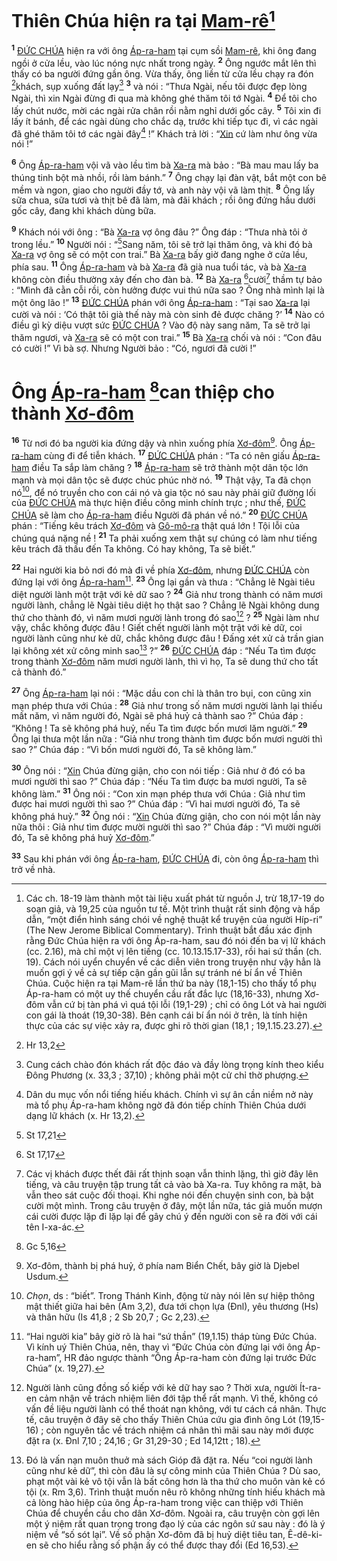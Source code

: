 # Thiên Chúa hiện ra tại [Mam-rê]()[^1]
<sup><b>1</b></sup> [ĐỨC CHÚA]() hiện ra với ông [Áp-ra-ham]() tại cụm sồi [Mam-rê](), khi ông đang ngồi ở cửa lều, vào lúc nóng nực nhất trong ngày. <sup><b>2</b></sup> Ông ngước mắt lên thì thấy có ba người đứng gần ông. Vừa thấy, ông liền từ cửa lều chạy ra đón [^1*]khách, sụp xuống đất lạy[^2] <sup><b>3</b></sup> và nói : “Thưa Ngài, nếu tôi được đẹp lòng Ngài, thì xin Ngài đừng đi qua mà không ghé thăm tôi tớ Ngài. <sup><b>4</b></sup> Để tôi cho lấy chút nước, mời các ngài rửa chân rồi nằm nghỉ dưới gốc cây. <sup><b>5</b></sup> Tôi xin đi lấy ít bánh, để các ngài dùng cho chắc dạ, trước khi tiếp tục đi, vì các ngài đã ghé thăm tôi tớ các ngài đây[^3] !” Khách trả lời : “[Xin]() cứ làm như ông vừa nói !”

<sup><b>6</b></sup> Ông [Áp-ra-ham]() vội vã vào lều tìm bà [Xa-ra]() mà bảo : “Bà mau mau lấy ba thúng tinh bột mà nhồi, rồi làm bánh.” <sup><b>7</b></sup> Ông chạy lại đàn vật, bắt một con bê mềm và ngon, giao cho người đầy tớ, và anh này vội vã làm thịt. <sup><b>8</b></sup> Ông lấy sữa chua, sữa tươi và thịt bê đã làm, mà đãi khách ; rồi ông đứng hầu dưới gốc cây, đang khi khách dùng bữa.

<sup><b>9</b></sup> Khách nói với ông : “Bà [Xa-ra]() vợ ông đâu ?” Ông đáp : “Thưa nhà tôi ở trong lều.” <sup><b>10</b></sup> Người nói : “[^2*]Sang năm, tôi sẽ trở lại thăm ông, và khi đó bà [Xa-ra]() vợ ông sẽ có một con trai.” Bà [Xa-ra]() bấy giờ đang nghe ở cửa lều, phía sau. <sup><b>11</b></sup> Ông [Áp-ra-ham]() và bà [Xa-ra]() đã già nua tuổi tác, và bà [Xa-ra]() không còn điều thường xảy đến cho đàn bà. <sup><b>12</b></sup> Bà [Xa-ra]() [^3*]cười[^4] thầm tự bảo : “Mình đã cằn cỗi rồi, còn hưởng được vui thú nữa sao ? Ông nhà mình lại là một ông lão !” <sup><b>13</b></sup> [ĐỨC CHÚA]() phán với ông [Áp-ra-ham]() : “Tại sao [Xa-ra]() lại cười và nói : ‘Có thật tôi già thế này mà còn sinh đẻ được chăng ?’ <sup><b>14</b></sup> Nào có điều gì kỳ diệu vượt sức [ĐỨC CHÚA]() ? Vào độ này sang năm, Ta sẽ trở lại thăm ngươi, và [Xa-ra]() sẽ có một con trai.” <sup><b>15</b></sup> Bà [Xa-ra]() chối và nói : “Con đâu có cười !” Vì bà sợ. Nhưng Người bảo : “Có, ngươi đã cười !”


# Ông [Áp-ra-ham]() [^4*]can thiệp cho thành [Xơ-đôm]()
<sup><b>16</b></sup> Từ nơi đó ba người kia đứng dậy và nhìn xuống phía [Xơ-đôm]()[^5]. Ông [Áp-ra-ham]() cùng đi để tiễn khách. <sup><b>17</b></sup> [ĐỨC CHÚA]() phán : “Ta có nên giấu [Áp-ra-ham]() điều Ta sắp làm chăng ? <sup><b>18</b></sup> [Áp-ra-ham]() sẽ trở thành một dân tộc lớn mạnh và mọi dân tộc sẽ được chúc phúc nhờ nó. <sup><b>19</b></sup> Thật vậy, Ta đã chọn nó[^6], để nó truyền cho con cái nó và gia tộc nó sau này phải giữ đường lối của [ĐỨC CHÚA]() mà thực hiện điều công minh chính trực ; như thế, [ĐỨC CHÚA]() sẽ làm cho [Áp-ra-ham]() điều Người đã phán về nó.” <sup><b>20</b></sup> [ĐỨC CHÚA]() phán : “Tiếng kêu trách [Xơ-đôm]() và [Gô-mô-ra]() thật quá lớn ! Tội lỗi của chúng quá nặng nề ! <sup><b>21</b></sup> Ta phải xuống xem thật sự chúng có làm như tiếng kêu trách đã thấu đến Ta không. Có hay không, Ta sẽ biết.”

<sup><b>22</b></sup> Hai người kia bỏ nơi đó mà đi về phía [Xơ-đôm](), nhưng [ĐỨC CHÚA]() còn đứng lại với ông [Áp-ra-ham]()[^7]. <sup><b>23</b></sup> Ông lại gần và thưa : “Chẳng lẽ Ngài tiêu diệt người lành một trật với kẻ dữ sao ? <sup><b>24</b></sup> Giả như trong thành có năm mươi người lành, chẳng lẽ Ngài tiêu diệt họ thật sao ? Chẳng lẽ Ngài không dung thứ cho thành đó, vì năm mươi người lành trong đó sao[^8] ? <sup><b>25</b></sup> Ngài làm như vậy, chắc không được đâu ! Giết chết người lành một trật với kẻ dữ, coi người lành cũng như kẻ dữ, chắc không được đâu ! Đấng xét xử cả trần gian lại không xét xử công minh sao[^9] ?” <sup><b>26</b></sup> [ĐỨC CHÚA]() đáp : “Nếu Ta tìm được trong thành [Xơ-đôm]() năm mươi người lành, thì vì họ, Ta sẽ dung thứ cho tất cả thành đó.”

<sup><b>27</b></sup> Ông [Áp-ra-ham]() lại nói : “Mặc dầu con chỉ là thân tro bụi, con cũng xin mạn phép thưa với Chúa : <sup><b>28</b></sup> Giả như trong số năm mươi người lành lại thiếu mất năm, vì năm người đó, Ngài sẽ phá huỷ cả thành sao ?” Chúa đáp : “Không ! Ta sẽ không phá huỷ, nếu Ta tìm được bốn mươi lăm người.” <sup><b>29</b></sup> Ông lại thưa một lần nữa : “Giả như trong thành tìm được bốn mươi người thì sao ?” Chúa đáp : “Vì bốn mươi người đó, Ta sẽ không làm.”

<sup><b>30</b></sup> Ông nói : “[Xin]() Chúa đừng giận, cho con nói tiếp : Giả như ở đó có ba mươi người thì sao ?” Chúa đáp : “Nếu Ta tìm được ba mươi người, Ta sẽ không làm.” <sup><b>31</b></sup> Ông nói : “Con xin mạn phép thưa với Chúa : Giả như tìm được hai mươi người thì sao ?” Chúa đáp : “Vì hai mươi người đó, Ta sẽ không phá huỷ.” <sup><b>32</b></sup> Ông nói : “[Xin]() Chúa đừng giận, cho con nói một lần này nữa thôi : Giả như tìm được mười người thì sao ?” Chúa đáp : “Vì mười người đó, Ta sẽ không phá huỷ [Xơ-đôm]().”

<sup><b>33</b></sup> Sau khi phán với ông [Áp-ra-ham](), [ĐỨC CHÚA]() đi, còn ông [Áp-ra-ham]() thì trở về nhà.

[^1]: Các ch. 18-19 làm thành một tài liệu xuất phát từ nguồn J, trừ 18,17-19 do soạn giả, và 19,25 của nguồn tư tế. Một trình thuật rất sinh động và hấp dẫn, “một điển hình sáng chói về nghệ thuật kể truyện của người Híp-ri” (The New Jerome Biblical Commentary). Trình thuật bắt đầu xác định rằng Đức Chúa hiện ra với ông Áp-ra-ham, sau đó nói đến ba vị lữ khách (cc. 2.16), mà chỉ một vị lên tiếng (cc. 10.13.15.17-33), rồi hai sứ thần (ch. 19). Cách nói uyển chuyển về các diễn viên trong truyện như vậy hẳn là muốn gợi ý về cả sự tiếp cận gần gũi lẫn sự tránh né bí ẩn về Thiên Chúa. Cuộc hiện ra tại Mam-rê lần thứ ba này (18,1-15) cho thấy tổ phụ Áp-ra-ham có một uy thế chuyển cầu rất đắc lực (18,16-33), nhưng Xơ-đôm vẫn cứ bị tàn phá vì quá tội lỗi (19,1-29) ; chỉ có ông Lót và hai người con gái là thoát (19,30-38). Bên cạnh cái bí ẩn nói ở trên, là tính hiện thực của các sự việc xảy ra, được ghi rõ thời gian (18,1 ; 19,1.15.23.27).
[^2]: Cung cách chào đón khách rất độc đáo và đầy lòng trọng kính theo kiểu Đông Phương (x. 33,3 ; 37,10) ; không phải một cử chỉ thờ phượng.
[^3]: Dân du mục vốn nổi tiếng hiếu khách. Chính vì sự ân cần niềm nở này mà tổ phụ Áp-ra-ham không ngờ đã đón tiếp chính Thiên Chúa dưới dạng lữ khách (x. Hr 13,2).
[^4]: Các vị khách được thết đãi rất thịnh soạn vẫn thinh lặng, thì giờ đây lên tiếng, và câu truyện tập trung tất cả vào bà Xa-ra. Tuy không ra mặt, bà vẫn theo sát cuộc đối thoại. Khi nghe nói đến chuyện sinh con, bà bật cười một mình. Trong câu truyện ở đây, một lần nữa, tác giả muốn mượn cái cười được lặp đi lặp lại để gây chú ý đến người con sẽ ra đời với cái tên I-xa-ác.
[^5]: Xơ-đôm, thành bị phá huỷ, ở phía nam Biển Chết, bây giờ là Djebel Usdum.
[^6]: *Chọn*, ds : “biết”. Trong Thánh Kinh, động từ này nói lên sự hiệp thông mật thiết giữa hai bên (Am 3,2), đưa tới chọn lựa (Đnl), yêu thương (Hs) và thân hữu (Is 41,8 ; 2 Sb 20,7 ; Gc 2,23).
[^7]: “Hai người kia” bây giờ rõ là hai “sứ thần” (19,1.15) tháp tùng Đức Chúa. Vì kính uý Thiên Chúa, nên, thay vì “Đức Chúa còn đứng lại với ông Áp-ra-ham”, HR đảo ngược thành “Ông Áp-ra-ham còn đứng lại trước Đức Chúa” (x. 19,27).
[^8]: Người lành cũng đồng số kiếp với kẻ dữ hay sao ? Thời xưa, người Ít-ra-en cảm nhận về trách nhiệm liên đới tập thể rất mạnh. Vì thế, không có vấn đề liệu người lành có thể thoát nạn không, với tư cách cá nhân. Thực tế, câu truyện ở đây sẽ cho thấy Thiên Chúa cứu gia đình ông Lót (19,15-16) ; còn nguyên tắc về trách nhiệm cá nhân thì mãi sau này mới được đặt ra (x. Đnl 7,10 ; 24,16 ; Gr 31,29-30 ; Ed 14,12tt ; 18).
[^9]: Đó là vấn nạn muôn thuở mà sách Gióp đã đặt ra. Nếu “coi người lành cũng như kẻ dữ”, thì còn đâu là sự công minh của Thiên Chúa ? Dù sao, phạt một vài kẻ vô tội vẫn là bất công hơn là tha thứ cho muôn vàn kẻ có tội (x. Rm 3,6). Trình thuật muốn nêu rõ không những tính hiếu khách mà cả lòng hào hiệp của ông Áp-ra-ham trong việc can thiệp với Thiên Chúa để chuyển cầu cho dân Xơ-đôm. Ngoài ra, câu truyện còn gợi lên một ý niệm rất quan trọng trong đạo lý của các ngôn sứ sau này : đó là ý niệm về “số sót lại”. Về số phận Xơ-đôm đã bị huỷ diệt tiêu tan, Ê-dê-ki-en sẽ cho hiểu rằng số phận ấy có thể được thay đổi (Ed 16,53).
[^1*]: Hr 13,2
[^2*]: St 17,21
[^3*]: St 17,17
[^4*]: Gc 5,16